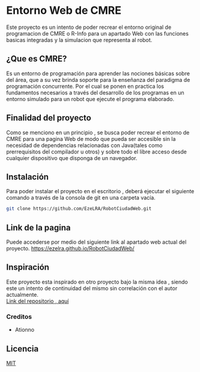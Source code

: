 # Entorno Web de CMRE

Este proyecto es un intento de poder recrear el entorno original de programacion de CMRE o R-Info para un apartado Web con las funciones basicas integradas y la simulacion que representa al robot. 

## ¿Que es CMRE?
Es un entorno de programación para aprender las nociones básicas sobre del área, que a su vez brinda soporte para la enseñanza del paradigma de programación concurrente. Por el cual se ponen en practica los fundamentos necesarios a través del desarrollo de los programas en un entorno simulado para un robot que ejecute el programa elaborado.

## Finalidad del proyecto
Como se menciono en un principio , se busca poder recrear el entorno de CMRE para una pagina Web de modo que pueda ser accesible sin la necesidad de dependencias relacionadas con Java(tales como prerrequisitos del compilador u otros) y sobre todo el libre acceso desde cualquier dispositivo que disponga de un navegador.

## Instalación
Para poder instalar el proyecto en el escritorio , deberá ejecutar el siguiente comando a través de la consola de git en una carpeta vacía.

```bash
git clone https://github.com/EzeLRA/RobotCiudadWeb.git
```

## Link de la pagina
Puede accederse por medio del siguiente link al apartado web actual del proyecto.
https://ezelra.github.io/RobotCiudadWeb/

## Inspiración
 Este proyecto esta inspirado en otro proyecto bajo la misma idea , siendo este un intento de continuidad del mismo sin correlación con el autor actualmente.\
[Link del repositorio , aquí](https://github.com/Ationno/R-Info-Web)
 
### Creditos
+ Ationno
## Licencia 

[MIT](https://choosealicense.com/licenses/mit/)
